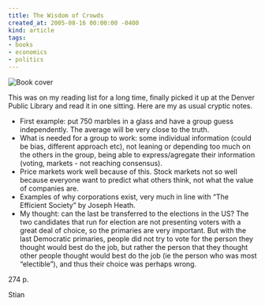 ```yaml
---
title: The Wisdom of Crowds
created_at: 2005-08-16 00:00:00 -0400
kind: article
tags:
- books
- economics
- politics
---
```


![Book
cover](http://images.amazon.com/images/P/0385503865.01._BO2,204,203,200_PIsitb-dp-500-arrow,TopRight,45,-64_AA240_SH20_SCLZZZZZZZ_.jpg)

This was on my reading list for a long time, finally picked it up at the
Denver Public Library and read it in one sitting. Here are my as usual
cryptic notes.

-   First example: put 750 marbles in a glass and have a group guess
  independently. The average will be very close to the truth.
-   What is needed for a group to work: some individual information
  (could be bias, different approach etc), not leaning or depending
  too much on the others in the group, being able to express/agregate
  their information (voting, markets - not reaching consensus).
-   Price markets work well because of this. Stock markets not so well
  because everyone want to predict what others think, not what the
  value of companies are.
-   Examples of why corporations exist, very much in line with “The
  Efficient Society” by Joseph Heath.
-   My thought: can the last be transferred to the elections in the US?
  The two candidates that run for election are not presenting voters
  with a great deal of choice, so the primaries are very important.
  But with the last Democratic primaries, people did not try to vote
  for the person they thought would best do the job, but rather the
  person that they thought other people thought would best do the job
  (ie the person who was most “electible”), and thus their choice was
  perhaps wrong.

274 p.

Stian
